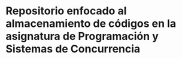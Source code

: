 # Repositorio enfocado al almacenamiento de códigos en la asignatura de Programación y Sistemas de Concurrencia
